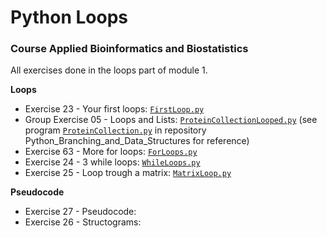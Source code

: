 # Python Loops
### Course Applied Bioinformatics and Biostatistics
All exercises done in the loops part of module 1.

**Loops**
* Exercise 23 - Your first loops: [`FirstLoop.py`](https://github.com/rominafernandez/Python_Loops/blob/master/FirstLoop.py)
* Group Exercise 05 - Loops and Lists: [`ProteinCollectionLooped.py`](https://github.com/rominafernandez/Python_Loops/blob/master/ProteinCollectionLooped.py) (see program [`ProteinCollection.py`](https://github.com/rominafernandez/Python_Branching_and_Datastructures/blob/master/ProteinCollection.py) in repository Python_Branching_and_Data_Structures for reference)
* Exercise 63 - More for loops: [`ForLoops.py`](https://github.com/rominafernandez/Python_Loops/blob/master/ForLoops.py)
* Exercise 24 - 3 while loops: [`WhileLoops.py`](https://github.com/rominafernandez/Python_Loops/blob/master/WhileLoops.py)
* Exercise 25 - Loop trough a matrix: [`MatrixLoop.py`](https://github.com/rominafernandez/Python_Loops/blob/master/MatrixLoop.py)

**Pseudocode**
* Exercise 27 - Pseudocode:
* Exercise 26 - Structograms:
